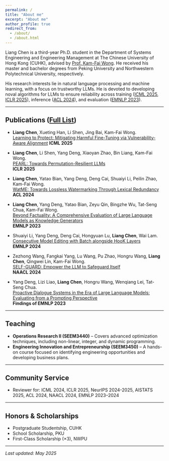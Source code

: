 ```yaml
---
permalink: /
title: "About me"
excerpt: "About me"
author_profile: true
redirect_from: 
  - /about/
  - /about.html
---
```


Liang Chen is a third-year Ph.D. student in the Department of Systems Engineering and Engineering Management at The Chinese University of Hong Kong (CUHK), advised by [Prof. Kam-Fai Wong](https://www.cse.cuhk.edu.hk/people/kfwong/). He received his master and bachelor degrees from Peking University and Northwestern Polytechnical University, respectively.

<!-- His research interests lie in natural language processing and machine learning, with a particular focus on developing effective and reliable algorithms for large language models.  -->
His research interests lie in natural language processing and machine learning, with a focus on trustworthy LLMs. He is devoted to developing noval algorithms for LLMs to ensure reliability across training ([ICML 2025](https://icml.cc/virtual/2025/poster/45951), [ICLR 2025](https://openreview.net/pdf?id=txoJvjfI9w)), inference ([ACL 2024](https://aclanthology.org/2024.acl-long.496.pdf)), and evaluation ([EMNLP 2023](https://aclanthology.org/2023.emnlp-main.390)).
<!-- He is devoted to developing noval algorithms to promote reliability of LLMs from training, inference and evaluation. -->
<!-- Liang is devoted to ensuring the reliability of LLMs across the entire lifecycle—from **training** (e.g., [ICML 2025, ICLR 2025]), to **inference** (e.g., [ACL 2024]), and **evaluation** (e.g., [EMNLP 2023]). -->
<!-- He has published at top-tier conferences such as ICML, ICLR, ACL, EMNLP, and NAACL, and serves as a reviewer for major venues including ICML, ICLR, NeurIPS, AISTATS, ACL, and EMNLP. -->

<!-- **Email**: lchen [at] se.cuhk.edu.hk -->

---

## Publications ([Full List](https://scholar.google.com/citations?hl=en&user=0iatxnIAAAAJ&view_op=list_works&sortby=pubdate))

- **Liang Chen**, Xueting Han, Li Shen, Jing Bai, Kam-Fai Wong.  
  [Learning to Protect: Mitigating Harmful Fine-Tuning via Vulnerability-Aware Alignment](https://icml.cc/virtual/2025/poster/45951)
  **ICML 2025**

- **Liang Chen**, Li Shen, Yang Deng, Xiaoyan Zhao, Bin Liang, Kam-Fai Wong.  
  [PEARL: Towards Permutation-Resilient LLMs](https://openreview.net/pdf?id=txoJvjfI9w)  
  **ICLR 2025**

- **Liang Chen**, Yatao Bian, Yang Deng, Deng Cai, Shuaiyi Li, Peilin Zhao, Kam-Fai Wong.  
  [WatME: Towards Lossless Watermarking Through Lexical Redundancy](https://aclanthology.org/2024.acl-long.496.pdf)  
  **ACL 2024**

- **Liang Chen**, Yang Deng, Yatao Bian, Zeyu Qin, Bingzhe Wu, Tat-Seng Chua, Kam-Fai Wong.  
  [Beyond Factuality: A Comprehensive Evaluation of Large Language Models as Knowledge Generators](https://aclanthology.org/2023.emnlp-main.390)  
  **EMNLP 2023**

- Shuaiyi Li, Yang Deng, Deng Cai, Hongyuan Lu, **Liang Chen**, Wai Lam.  
  [Consecutive Model Editing with Batch alongside HooK Layers](https://aclanthology.org/2024.emnlp-main.765)  
  **EMNLP 2024**

- Zezhong Wang, Fangkai Yang, Lu Wang, Pu Zhao, Hongru Wang, **Liang Chen**, Qingwei Lin, Kam-Fai Wong.  
  [SELF-GUARD: Empower the LLM to Safeguard Itself](https://aclanthology.org/2024.naacl-long.92)  
  **NAACL 2024**

- Yang Deng, Lizi Liao, **Liang Chen**, Hongru Wang, Wenqiang Lei, Tat-Seng Chua.  
  [Proactive Dialogue Systems in the Era of Large Language Models: Evaluating from a Prompting Perspective](https://openreview.net/forum?id=LPtO1evrGa)  
  **Findings of EMNLP 2023**

---

## Teaching

- **Operations Research II (SEEM3440)** – Covers advanced optimization techniques, including non-linear, integer, and dynamic programming.  
- **Engineering Innovation and Entrepreneurship (SEEM3450)** – A hands-on course focused on identifying engineering opportunities and developing business plans.

---

## Community Service

- Reviewer for: ICML 2024, ICLR 2025, NeurIPS 2024-2025, AISTATS 2025, ACL 2024, NAACL 2024, EMNLP 2023–2024

---

<!-- ## Skills

- **Programming Languages**: Python, Shell, Java  
- **Frameworks**: PyTorch, PaddlePaddle, TensorFlow, Huggingface Transformers, Fairseq  
- **Operating Systems**: Linux -->

<!-- --- -->

## Honors & Scholarships

- Postgraduate Studentship, CUHK  
- School Scholarship, PKU
- First-Class Scholarship (×3), NWPU

---

_Last updated: May 2025_